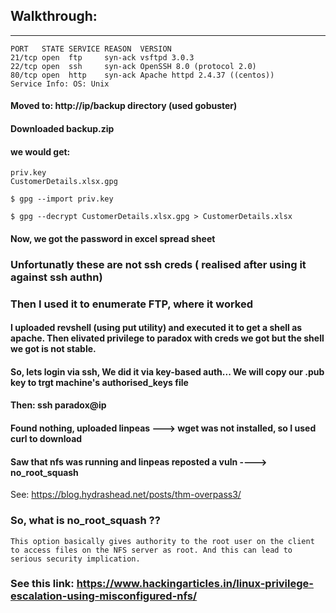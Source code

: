 Walkthrough:
-----------------
-----------------

```
PORT   STATE SERVICE REASON  VERSION
21/tcp open  ftp     syn-ack vsftpd 3.0.3
22/tcp open  ssh     syn-ack OpenSSH 8.0 (protocol 2.0)
80/tcp open  http    syn-ack Apache httpd 2.4.37 ((centos))
Service Info: OS: Unix
```
#### Moved to:  http://ip/backup directory (used gobuster)

#### Downloaded backup.zip 
#### we would get: 
```
priv.key
CustomerDetails.xlsx.gpg
```
```
$ gpg --import priv.key

$ gpg --decrypt CustomerDetails.xlsx.gpg > CustomerDetails.xlsx
```
#### Now, we got the password in excel spread sheet 

### Unfortunatly these are not ssh creds ( realised after using it against ssh authn)

### Then I used it to enumerate FTP, where it worked

#### I uploaded revshell (using put utility) and executed it to get a shell as apache. Then elivated privilege to paradox with creds we got but the shell we got is not stable.

#### So, lets login via ssh, We did it via key-based auth... We will copy our .pub key to trgt machine's authorised_keys file

#### Then: ssh paradox@ip

#### Found nothing, uploaded linpeas ---> wget was not installed, so I used curl to download

#### Saw that nfs was running and linpeas reposted a vuln ----> no_root_squash

See: https://blog.hydrashead.net/posts/thm-overpass3/

### So, what is no_root_squash ??

```
This option basically gives authority to the root user on the client to access files on the NFS server as root. And this can lead to serious security implication.
```
### See this link: https://www.hackingarticles.in/linux-privilege-escalation-using-misconfigured-nfs/ 

